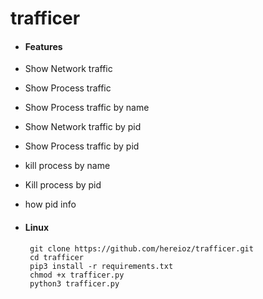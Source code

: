 # trafficer

* #### Features
* Show Network traffic
* Show Process traffic
* Show Process traffic by name
* Show Network traffic by pid
* Show Process traffic by pid
* kill process by name
* Kill process by pid
* how pid info

* #### Linux
       git clone https://github.com/hereioz/trafficer.git
       cd trafficer
       pip3 install -r requirements.txt
       chmod +x trafficer.py
       python3 trafficer.py
